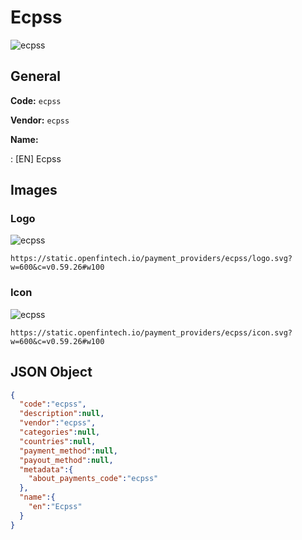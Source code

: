 
# Ecpss 
![ecpss](https://static.openfintech.io/payment_providers/ecpss/logo.svg?w=600&c=v0.59.26#w100)  

## General 
 
**Code:** `ecpss`  
 
**Vendor:** `ecpss`  
 
**Name:**  
 
:	[EN] Ecpss  

## Images 

### Logo 
 
![ecpss](https://static.openfintech.io/payment_providers/ecpss/logo.svg?w=600&c=v0.59.26#w100)  

```
https://static.openfintech.io/payment_providers/ecpss/logo.svg?w=600&c=v0.59.26#w100
```  

### Icon 
 
![ecpss](https://static.openfintech.io/payment_providers/ecpss/icon.svg?w=600&c=v0.59.26#w100)  

```
https://static.openfintech.io/payment_providers/ecpss/icon.svg?w=600&c=v0.59.26#w100
```  

## JSON Object 

```json
{
  "code":"ecpss",
  "description":null,
  "vendor":"ecpss",
  "categories":null,
  "countries":null,
  "payment_method":null,
  "payout_method":null,
  "metadata":{
    "about_payments_code":"ecpss"
  },
  "name":{
    "en":"Ecpss"
  }
}
```  
